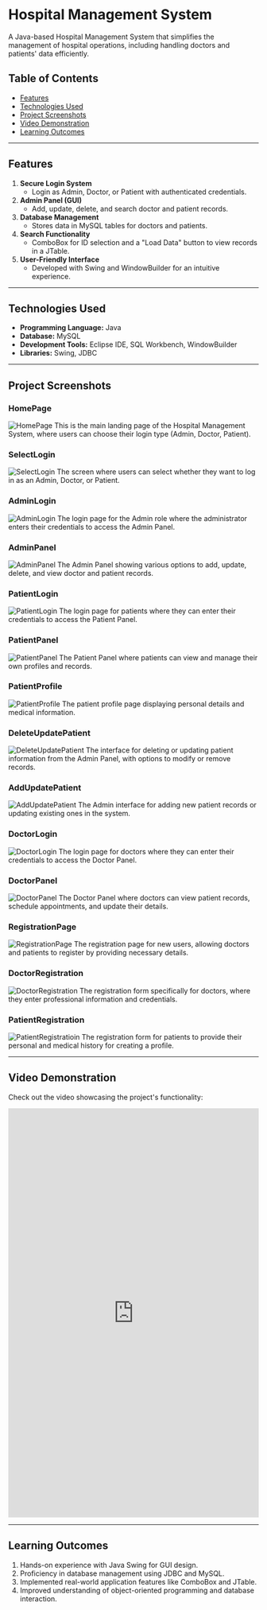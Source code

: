 # Hospital Management System  

A Java-based Hospital Management System that simplifies the management of hospital operations, including handling doctors and patients' data efficiently.  

## Table of Contents  
- [Features](#features)  
- [Technologies Used](#technologies-used)  
- [Project Screenshots](#project-screenshots)  
- [Video Demonstration](#video-demonstration)  
- [Learning Outcomes](#learning-outcomes)  

---

## Features  
1. **Secure Login System**  
   - Login as Admin, Doctor, or Patient with authenticated credentials.  
2. **Admin Panel (GUI)**  
   - Add, update, delete, and search doctor and patient records.  
3. **Database Management**  
   - Stores data in MySQL tables for doctors and patients.  
4. **Search Functionality**  
   - ComboBox for ID selection and a "Load Data" button to view records in a JTable.  
5. **User-Friendly Interface**  
   - Developed with Swing and WindowBuilder for an intuitive experience.  

---

## Technologies Used  
- **Programming Language:** Java  
- **Database:** MySQL  
- **Development Tools:** Eclipse IDE, SQL Workbench, WindowBuilder  
- **Libraries:** Swing, JDBC  

---

## Project Screenshots  

### HomePage
<img src="https://github.com/atharvmali/Hospital-Management-System/blob/master/img/HomePage.png" alt="HomePage">
This is the main landing page of the Hospital Management System, where users can choose their login type (Admin, Doctor, Patient).

### SelectLogin
<img src="https://github.com/atharvmali/Hospital-Management-System/blob/master/img/SelectLogin.png" alt="SelectLogin">  
The screen where users can select whether they want to log in as an Admin, Doctor, or Patient.

### AdminLogin
<img src="https://github.com/atharvmali/Hospital-Management-System/blob/master/img/AdminLogin.png" alt="AdminLogin">  
The login page for the Admin role where the administrator enters their credentials to access the Admin Panel.

### AdminPanel
<img src="https://github.com/atharvmali/Hospital-Management-System/blob/master/img/AdminPanel.png" alt="AdminPanel">
The Admin Panel showing various options to add, update, delete, and view doctor and patient records.

### PatientLogin
<img src="https://github.com/atharvmali/Hospital-Management-System/blob/master/img/PatientLogin.png" alt="PatientLogin">
The login page for patients where they can enter their credentials to access the Patient Panel.

### PatientPanel
<img src="https://github.com/atharvmali/Hospital-Management-System/blob/master/img/PatientPanel.png" alt="PatientPanel">  
The Patient Panel where patients can view and manage their own profiles and records.

### PatientProfile
<img src="https://github.com/atharvmali/Hospital-Management-System/blob/master/img/PatientProfile.png" alt="PatientProfile">  
The patient profile page displaying personal details and medical information.

### DeleteUpdatePatient
<img src="https://github.com/atharvmali/Hospital-Management-System/blob/master/img/DeleteUpdatePatient.png" alt="DeleteUpdatePatient"> 
The interface for deleting or updating patient information from the Admin Panel, with options to modify or remove records.

### AddUpdatePatient
<img src="https://github.com/atharvmali/Hospital-Management-System/blob/master/img/AddUpdatePatient.png" alt="AddUpdatePatient">  
The Admin interface for adding new patient records or updating existing ones in the system.

### DoctorLogin
<img src="https://github.com/atharvmali/Hospital-Management-System/blob/master/img/DoctorLogin.png" alt="DoctorLogin"> 
The login page for doctors where they can enter their credentials to access the Doctor Panel.

### DoctorPanel
<img src="https://github.com/atharvmali/Hospital-Management-System/blob/master/img/DoctorPanel.png" alt="DoctorPanel">
The Doctor Panel where doctors can view patient records, schedule appointments, and update their details.

### RegistrationPage
<img src="https://github.com/atharvmali/Hospital-Management-System/blob/master/img/RegistrationPage.png" alt="RegistrationPage"> 
The registration page for new users, allowing doctors and patients to register by providing necessary details.

### DoctorRegistration
<img src="https://github.com/atharvmali/Hospital-Management-System/blob/master/img/DoctorRegistration.png" alt="DoctorRegistration"> 
The registration form specifically for doctors, where they enter professional information and credentials.

### PatientRegistration
<img src="https://github.com/atharvmali/Hospital-Management-System/blob/master/img/PatientRegistration.png" alt="PatientRegistratioin">  
The registration form for patients to provide their personal and medical history for creating a profile.

---

## Video Demonstration  
Check out the video showcasing the project's functionality:  

<iframe src="https://www.linkedin.com/embed/feed/update/urn:li:ugcPost:7247859530988933120" height="823" width="504" frameborder="0" allowfullscreen="" title="Embedded post"></iframe>

---

## Learning Outcomes  
1. Hands-on experience with Java Swing for GUI design.  
2. Proficiency in database management using JDBC and MySQL.  
3. Implemented real-world application features like ComboBox and JTable.  
4. Improved understanding of object-oriented programming and database interaction.
